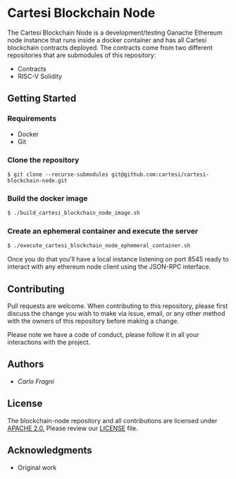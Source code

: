 # Cartesi Blockchain Node

The Cartesi Blockchain Node is a development/testing Ganache Ethereum node instance that runs inside a docker container and has all Cartesi blockchain contracts deployed. The contracts come from two different repositories that are submodules of this repository:

- Contracts
- RISC-V Solidity



## Getting Started

### Requirements

- Docker
- Git

### Clone the repository

```
$ git clone --recurse-submodules git@github.com:cartesi/cartesi-blockchain-node.git
```
### Build the docker image

```bash
$ ./build_cartesi_blockchain_node_image.sh
```

### Create an ephemeral container and execute the server

```bash
$ ./execute_cartesi_blockchain_node_ephemeral_container.sh
```

Once you do that you'll have a local instance listening on port 8545 ready to interact with any ethereum node client using the JSON-RPC interface. 

## Contributing

Pull requests are welcome. When contributing to this repository, please first discuss the change you wish to make via issue, email, or any other method with the owners of this repository before making a change.

Please note we have a code of conduct, please follow it in all your interactions with the project.

## Authors

* *Carlo Fragni*

## License

The blockchain-node repository and all contributions are licensed under [APACHE 2.0.](https://www.apache.org/licenses/LICENSE-2.0) Please review our [LICENSE]() file.

## Acknowledgments

- Original work 
